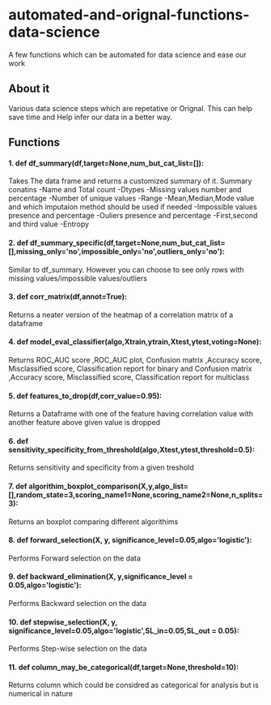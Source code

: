 # automated-and-orignal-functions-data-science
A few functions which can be automated for data science and ease our work
## About it
Various data science steps which are repetative or Orignal. This can help save time and Help infer our data in a better way.
## Functions
#### 1. def  df_summary(df,target=None,num_but_cat_list=[]):
Takes The data frame and returns a customized summary of it.
Summary conatins 
-Name and Total count
-Dtypes 
-Missing values number and percentage
-Number of unique values
-Range
-Mean,Median,Mode value and which imputaion method should be used if needed
-Impossible values presence and percentage
-Ouliers presence and percentage
-First,second and third value
-Entropy
#### 2. def df_summary_specific(df,target=None,num_but_cat_list=[],missing_only='no',impossible_only='no',outliers_only='no'):
Similar to df_summary. However you can choose to see only rows with missing values/impossible values/outliers
#### 3. def corr_matrix(df,annot=True):
Returns a neater version of the heatmap of a correlation matrix of a dataframe
#### 4. def model_eval_classifier(algo,Xtrain,ytrain,Xtest,ytest,voting=None):
Returns ROC_AUC score ,ROC_AUC plot, Confusion matrix ,Accuracy score, Misclassified score, Classification report for binary and 
Confusion matrix ,Accuracy score, Misclassified score, Classification report for multiclass
#### 5. def features_to_drop(df,corr_value=0.95):
Returns a Dataframe with one of the feature having correlation value with another feature above given value is dropped
#### 6. def sensitivity_specificity_from_threshold(algo,Xtest,ytest,threshold=0.5):
Returns sensitivity and specificity from a given treshold
#### 7. def algorithim_boxplot_comparison(X,y,algo_list=[],random_state=3,scoring_name1=None,scoring_name2=None,n_splits=3):
Returns an boxplot comparing different algorithims
#### 8. def forward_selection(X, y, significance_level=0.05,algo='logistic'):
Performs Forward selection on the data 
#### 9. def backward_elimination(X, y,significance_level = 0.05,algo='logistic'):
Performs Backward selection on the data 
#### 10. def stepwise_selection(X, y, significance_level=0.05,algo='logistic',SL_in=0.05,SL_out = 0.05):
Performs Step-wise selection on the data 
#### 11. def column_may_be_categorical(df,target=None,threshold=10):
Returns column which could be considred as categorical for analysis but is numerical in nature
